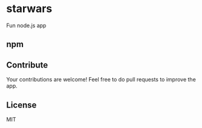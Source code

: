 # starwars
Fun node.js app 

## npm

## Contribute
Your contributions are welcome! Feel free to do pull requests to improve the app.

## License
MIT